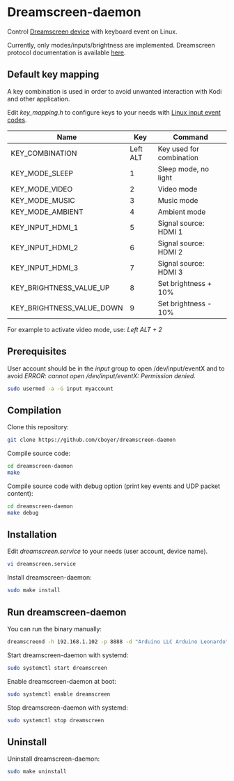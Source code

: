 # Dreamscreen-daemon
Control [Dreamscreen device](https://www.dreamscreentv.com) with keyboard event on Linux.

Currently, only modes/inputs/brightness are implemented.
Dreamscreen protocol documentation is available [here](https://planet.neeo.com/media/80x1kj/download/dreamscreen-v2-wifi-udp-protocol.pdf).


## Default key mapping
A key combination is used in order to avoid unwanted interaction with Kodi and other application.

Edit *key_mapping.h* to configure keys to your needs with [Linux input event codes](https://github.com/torvalds/linux/blob/master/include/uapi/linux/input-event-codes.h).

Name | Key | Command
--- | --- | ---
KEY_COMBINATION | Left ALT | Key used for combination
KEY_MODE_SLEEP | 1 | Sleep mode, no light
KEY_MODE_VIDEO | 2 | Video mode
KEY_MODE_MUSIC | 3 | Music mode
KEY_MODE_AMBIENT | 4 | Ambient mode
KEY_INPUT_HDMI_1 | 5 | Signal source: HDMI 1
KEY_INPUT_HDMI_2 | 6 | Signal source: HDMI 2
KEY_INPUT_HDMI_3 | 7 | Signal source: HDMI 3
KEY_BRIGHTNESS_VALUE_UP | 8 | Set brightness + 10%
KEY_BRIGHTNESS_VALUE_DOWN | 9 | Set brightness - 10%

For example to activate video mode, use: *Left ALT + 2*


## Prerequisites

User account should be in the *input* group to open /dev/input/eventX and to avoid *ERROR: cannot open /dev/input/eventX: Permission denied.*

```bash
sudo usermod -a -G input myaccount
```

## Compilation
Clone this repository:
```bash
git clone https://github.com/cboyer/dreamscreen-daemon
```

Compile source code:
```bash
cd dreamscreen-daemon
make
```

Compile source code with debug option (print key events and UDP packet content):
```bash
cd dreamscreen-daemon
make debug
```

## Installation
Edit *dreamscreen.service* to your needs (user account, device name).
```bash
vi dreamscreen.service
```

Install dreamscreen-daemon:
```bash
sudo make install
```

## Run dreamscreen-daemon
You can run the binary manually:
```bash
dreamscreend -h 192.168.1.102 -p 8888 -d "Arduino LLC Arduino Leonardo"
```

Start dreamscreen-daemon with systemd:
```bash
sudo systemctl start dreamscreen
```

Enable dreamscreen-daemon at boot:
```bash
sudo systemctl enable dreamscreen
```

Stop dreamscreen-daemon with systemd:
```bash
sudo systemctl stop dreamscreen
```

## Uninstall
Uninstall dreamscreen-daemon:
```bash
sudo make uninstall
```
